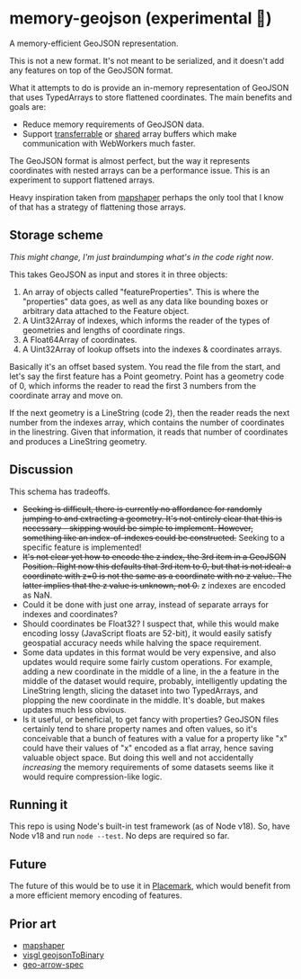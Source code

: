 # memory-geojson (experimental 🧪)

A memory-efficient GeoJSON representation.

This is not a new format. It's not meant to be serialized, and it doesn't
add any features on top of the GeoJSON format.

What it attempts to do is provide an in-memory representation of GeoJSON
that uses TypedArrays to store flattened coordinates. The main benefits
and goals are:

- Reduce memory requirements of GeoJSON data.
- Support [transferrable](https://developer.mozilla.org/en-US/docs/Glossary/Transferable_objects) or
  [shared](https://developer.mozilla.org/en-US/docs/Web/JavaScript/Reference/Global_Objects/SharedArrayBuffer)
  array buffers which make communication with WebWorkers much
  faster.

The GeoJSON format is almost perfect, but the way it represents
coordinates with nested arrays can be a performance issue. This
is an experiment to support flattened arrays.

Heavy inspiration taken from [mapshaper](https://github.com/mbloch/mapshaper)
perhaps the only tool that I know of that has a strategy of
flattening those arrays.

## Storage scheme

_This might change, I'm just braindumping what's in the code right now_.

This takes GeoJSON as input and stores it in three objects:

1. An array of objects called "featureProperties". This is where the "properties"
   data goes, as well as any data like bounding boxes or arbitrary data
   attached to the Feature object.
2. A Uint32Array of indexes, which informs the reader of the types of geometries
   and lengths of coordinate rings.
3. A Float64Array of coordinates.
3. A Uint32Array of lookup offsets into the indexes & coordinates arrays.

Basically it's an offset based system. You read the file from
the start, and let's say the first feature has a Point geometry.
Point has a geometry code of 0, which informs the reader to
read the first 3 numbers from the coordinate array and move on.

If the next geometry is a LineString (code 2), then the reader
reads the next number from the indexes array, which contains
the number of coordinates in the linestring. Given that information,
it reads that number of coordinates and produces a LineString geometry.

## Discussion

This schema has tradeoffs.

- ~~Seeking is difficult, there is currently no affordance for
  randomly jumping to and extracting a geometry. It's not entirely
  clear that this is necessary - skipping would be simple to implement.
  However, something like an index-of-indexes could be constructed.~~
  Seeking to a specific feature is implemented!
- ~~It's not clear yet how to encode the z index, the 3rd item in a
  GeoJSON Position. Right now this defaults that 3rd item to 0, but
  that is not ideal: a coordinate with z=0 is not the same as a coordinate
  with no z value. The latter implies that the z value is unknown, not 0.~~
  z indexes are encoded as NaN.
- Could it be done with just one array, instead of separate
  arrays for indexes and coordinates?
- Should coordinates be Float32? I suspect that, while this would make
  encoding lossy (JavaScript floats are 52-bit), it would easily satisfy
  geospatial accuracy needs while halving the space requirement.
- Some data updates in this format would be very expensive, and also
  updates would require some fairly custom operations. For example,
  adding a new coordinate in the middle of a line, in the a feature
  in the middle of the dataset would require, probably,
  intelligently updating the LineString length, slicing the dataset
  into two TypedArrays, and plopping the new coordinate
  in the middle. It's doable, but makes updates much less
  obvious.
- Is it useful, or beneficial, to get fancy with properties? GeoJSON
  files certainly tend to share property names and often values, so
  it's conceivable that a bunch of features with a value for a property
  like "x" could have their values of "x" encoded as a flat array,
  hence saving valuable object space. But doing this well and not
  accidentally _increasing_ the memory requirements of some datasets
  seems like it would require compression-like logic.

## Running it

This repo is using Node's built-in test framework (as of Node v18).
So, have Node v18 and run `node --test`. No deps are required so far.

## Future

The future of this would be to use it in [Placemark](https://www.placemark.io/),
which would benefit from a more efficient memory encoding of features.

## Prior art

- [mapshaper](https://github.com/mbloch/mapshaper)
- [visgl geojsonToBinary](https://github.com/visgl/loaders.gl/blob/master/modules/gis/docs/api-reference/geojson-to-binary.md)
- [geo-arrow-spec](https://github.com/geopandas/geo-arrow-spec/blob/main/format.md)
